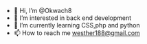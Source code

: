 - 👋 Hi, I’m @Okwach8
- 👀 I’m interested in back end development 
- 🌱 I’m currently learning CSS,php and python
- 📫 How to reach me westher188@gmail.com

<!---
Okwach8/Okwach8 is a ✨ special ✨ repository because its `README.md` (this file) appears on your GitHub profile.
You can click the Preview link to take a look at your changes.
--->
